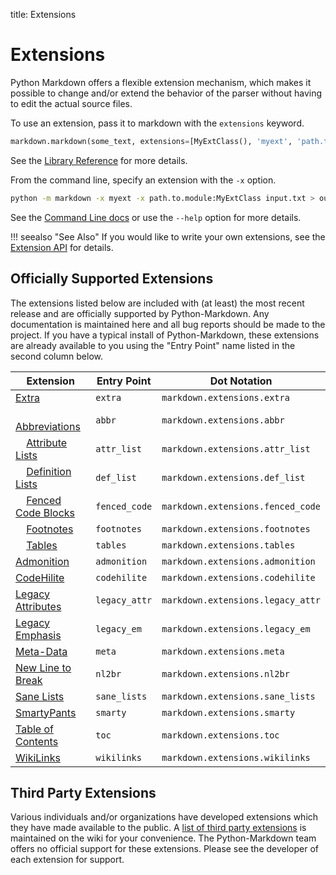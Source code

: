 title: Extensions

# Extensions

Python Markdown offers a flexible extension mechanism, which makes it possible
to change and/or extend the behavior of the parser without having to edit the
actual source files.

To use an extension, pass it to markdown with the `extensions` keyword.

```python
markdown.markdown(some_text, extensions=[MyExtClass(), 'myext', 'path.to.my.ext:MyExtClass'])
```

See the [Library Reference](../reference.md#extensions) for more details.

From the command line, specify an extension with the `-x` option.

```bash
python -m markdown -x myext -x path.to.module:MyExtClass input.txt > output.html
```

See the [Command Line docs](../cli.md) or use the `--help` option for more details.

!!! seealso "See Also"
    If you would like to write your own extensions, see the
    [Extension API](api.md) for details.

Officially Supported Extensions
-------------------------------

The extensions listed below are included with (at least) the most recent release
and are officially supported by Python-Markdown. Any documentation is
maintained here and all bug reports should be made to the project. If you
have a typical install of Python-Markdown, these extensions are already
available to you using the "Entry Point" name listed in the second column below.

Extension                            | Entry Point    | Dot Notation
------------------------------------ | -------------- | ------------
[Extra]                              | `extra`        | `markdown.extensions.extra`
&nbsp; &nbsp; [Abbreviations][]      | `abbr`         | `markdown.extensions.abbr`
&nbsp; &nbsp; [Attribute Lists][]    | `attr_list`    | `markdown.extensions.attr_list`
&nbsp; &nbsp; [Definition Lists][]   | `def_list`     | `markdown.extensions.def_list`
&nbsp; &nbsp; [Fenced Code Blocks][] | `fenced_code`  | `markdown.extensions.fenced_code`
&nbsp; &nbsp; [Footnotes][]          | `footnotes`    | `markdown.extensions.footnotes`
&nbsp; &nbsp; [Tables][]             | `tables`       | `markdown.extensions.tables`
[Admonition][]                       | `admonition`   | `markdown.extensions.admonition`
[CodeHilite][]                       | `codehilite`   | `markdown.extensions.codehilite`
[Legacy Attributes][]                | `legacy_attr`  | `markdown.extensions.legacy_attr`
[Legacy Emphasis][]                  | `legacy_em`    | `markdown.extensions.legacy_em`
[Meta-Data]                          | `meta`         | `markdown.extensions.meta`
[New Line to Break]                  | `nl2br`        | `markdown.extensions.nl2br`
[Sane Lists]                         | `sane_lists`   | `markdown.extensions.sane_lists`
[SmartyPants]                        | `smarty`       | `markdown.extensions.smarty`
[Table of Contents]                  | `toc`          | `markdown.extensions.toc`
[WikiLinks]                          | `wikilinks`    | `markdown.extensions.wikilinks`

[Extra]: extra.md
[Abbreviations]: abbreviations.md
[Attribute Lists]: attr_list.md
[Definition Lists]: definition_lists.md
[Fenced Code Blocks]: fenced_code_blocks.md
[Footnotes]: footnotes.md
[Tables]: tables.md
[Admonition]: admonition.md
[CodeHilite]: code_hilite.md
[Legacy Attributes]: legacy_attr.md
[Legacy Emphasis]: legacy_em.md
[Meta-Data]: meta_data.md
[New Line to Break]: nl2br.md
[Sane Lists]: sane_lists.md
[SmartyPants]: smarty.md
[Table of Contents]: toc.md
[WikiLinks]: wikilinks.md

Third Party Extensions
----------------------

Various individuals and/or organizations have developed extensions which they
have made available to the public. A [list of third party extensions][list]
is maintained on the wiki for your convenience. The Python-Markdown team
offers no official support for these extensions. Please see the developer of
each extension for support.

[list]: https://github.com/Python-Markdown/markdown/wiki/Third-Party-Extensions
